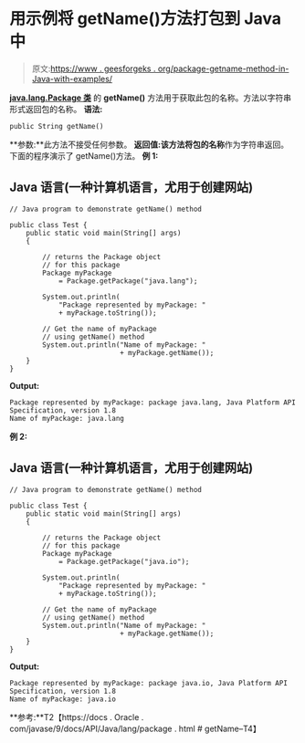 # 用示例将 getName()方法打包到 Java 中

> 原文:[https://www . geesforgeks . org/package-getname-method-in-Java-with-examples/](https://www.geeksforgeeks.org/package-getname-method-in-java-with-examples/)

[**java.lang.Package 类**](https://www.geeksforgeeks.org/java-lang-package-java/) 的 **getName()** 方法用于获取此包的名称。方法以字符串形式返回包的名称。
**语法:**

```
public String getName()
```

**参数:**此方法不接受任何参数。
**返回值:**该方法将包的**名称**作为字符串返回。
下面的程序演示了 getName()方法。
**例 1:**

## Java 语言(一种计算机语言，尤用于创建网站)

```
// Java program to demonstrate getName() method

public class Test {
    public static void main(String[] args)
    {

        // returns the Package object
        // for this package
        Package myPackage
            = Package.getPackage("java.lang");

        System.out.println(
            "Package represented by myPackage: "
            + myPackage.toString());

        // Get the name of myPackage
        // using getName() method
        System.out.println("Name of myPackage: "
                           + myPackage.getName());
    }
}
```

**Output:** 

```
Package represented by myPackage: package java.lang, Java Platform API Specification, version 1.8
Name of myPackage: java.lang
```

**例 2:**

## Java 语言(一种计算机语言，尤用于创建网站)

```
// Java program to demonstrate getName() method

public class Test {
    public static void main(String[] args)
    {

        // returns the Package object
        // for this package
        Package myPackage
            = Package.getPackage("java.io");

        System.out.println(
            "Package represented by myPackage: "
            + myPackage.toString());

        // Get the name of myPackage
        // using getName() method
        System.out.println("Name of myPackage: "
                           + myPackage.getName());
    }
}
```

**Output:** 

```
Package represented by myPackage: package java.io, Java Platform API Specification, version 1.8
Name of myPackage: java.io
```

**参考:**T2【https://docs . Oracle . com/javase/9/docs/API/Java/lang/package . html # getName–T4】